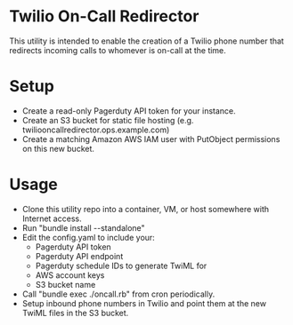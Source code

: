 Twilio On-Call Redirector
======

This utility is intended to enable the creation of a Twilio phone number that
redirects incoming calls to whomever is on-call at the time.

Setup
=====
* Create a read-only Pagerduty API token for your instance.
* Create an S3 bucket for static file hosting (e.g. twiliooncallredirector.ops.example.com)
* Create a matching Amazon AWS IAM user with PutObject permissions on this new bucket.

Usage
=====
* Clone this utility repo into a container, VM, or host somewhere with Internet access.
* Run "bundle install --standalone"
* Edit the config.yaml to include your:
    * Pagerduty API token
    * Pagerduty API endpoint
    * Pagerduty schedule IDs to generate TwiML for
    * AWS account keys
    * S3 bucket name
* Call "bundle exec ./oncall.rb" from cron periodically.
* Setup inbound phone numbers in Twilio and point them at the new TwiML files in the S3 bucket.
